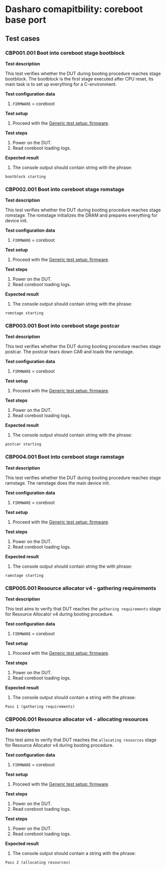 # Dasharo comapitbility: coreboot base port

## Test cases

### CBP001.001 Boot into coreboot stage bootblock

**Test description**

This test verifies whether the DUT during booting procedure reaches
stage bootblock. The bootblock is the first stage executed after CPU reset,
its main task is to set up everything for a C-environment.

**Test configuration data**

1. `FIRMWARE` = coreboot

**Test setup**

1. Proceed with the 
    [Generic test setup: firmware](generic-test-setup.md#firmware).

**Test steps**

1. Power on the DUT.
1. Read coreboot loading logs.

**Expected result**

1. The console output should contain string with the phrase:

```
bootblock starting
```

### CBP002.001 Boot into coreboot stage romstage

**Test description**

This test verifies whether the DUT during booting procedure reaches
stage romstage. The romstage initializes the DRAM and prepares everything
for device init.

**Test configuration data**

1. `FIRMWARE` = coreboot

**Test setup**

1. Proceed with the 
    [Generic test setup: firmware](generic-test-setup.md#firmware).

**Test steps**

1. Power on the DUT.
1. Read coreboot loading logs.

**Expected result**

1. The console output should contain string with the phrase:

```
romstage starting
```

### CBP003.001 Boot into coreboot stage postcar

**Test description**

This test verifies whether the DUT during booting procedure reaches
stage postcar. The postcar tears down CAR and loads the ramstage.

**Test configuration data**

1. `FIRMWARE` = coreboot

**Test setup**

1. Proceed with the
    [Generic test setup: firmware](generic-test-setup.md#firmware).

**Test steps**

1. Power on the DUT.
1. Read coreboot loading logs.

**Expected result**

1. The console output should contain string with the phrase:

```
postcar starting
```

### CBP004.001 Boot into coreboot stage ramstage

**Test description**

This test verifies whether the DUT during booting procedure reaches
stage ramstage. The ramstage does the main device init.

**Test configuration data**

1. `FIRMWARE` = coreboot

**Test setup**

1. Proceed with the 
    [Generic test setup: firmware](generic-test-setup.md#firmware).

**Test steps**

1. Power on the DUT.
1. Read coreboot loading logs.

**Expected result**

1. The console output should contain string the with phrase:

```
ramstage starting
```

### CBP005.001 Resource allocator v4 - gathering requirements

**Test description**

This test aims to verify that DUT reaches the `gathering requirements` stage for
Resource Allocator v4 during booting procedure.

**Test configuration data**

1. `FIRMWARE` = coreboot

**Test setup**

1. Proceed with the
    [Generic test setup: firmware](generic-test-setup.md#firmware).

**Test steps**

1. Power on the DUT.
1. Read coreboot loading logs.

**Expected result**

1. The console output should contain a string with the phrase:

```
Pass 1 (gathering requirements)
```

### CBP006.001 Resource allocator v4 - allocating resources

**Test description**

This test aims to verify that DUT reaches the `allocating resources` stage for
Resource Allocator v4 during booting procedure.

**Test configuration data**

1. `FIRMWARE` = coreboot

**Test setup**

1. Proceed with the
    [Generic test setup: firmware](generic-test-setup.md#firmware).

**Test steps**

1. Power on the DUT.
1. Read coreboot loading logs.

**Test steps**

1. Power on the DUT.
1. Read coreboot loading logs.

**Expected result**

1. The console output should contain a string with the phrase:

```
Pass 2 (allocating resources)
```
